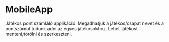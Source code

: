 # MobileApp

Játékos pont számláló applikáció. Megadhatjuk a játékos/csapat nevet és a pontszámot tudunk adni az egyes játékosokhoz.
Lehet játékost menteni,törölni és szerkeszteni.